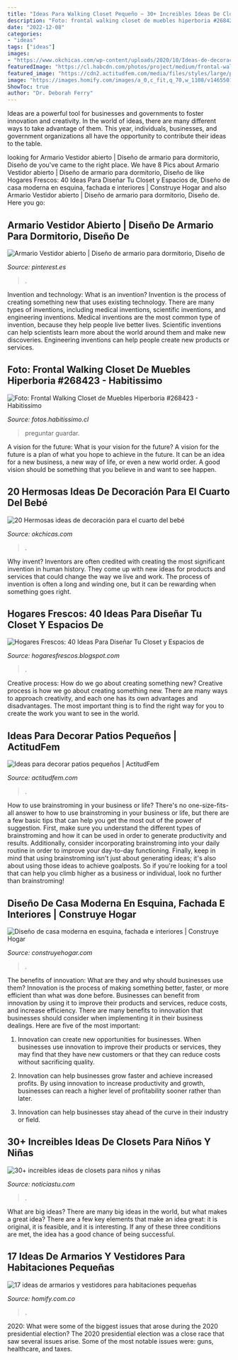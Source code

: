 ```yaml
---
title: "Ideas Para Walking Closet Pequeño ~ 30+ Increibles Ideas De Closets Para Niños Y Niñas"
description: "Foto: frontal walking closet de muebles hiperboria #268423"
date: "2022-12-08"
categories:
- "ideas"
tags: ["ideas"]
images:
- "https://www.okchicas.com/wp-content/uploads/2020/10/Ideas-de-decoracion-para-el-cuarto-del-bebe-18.jpg"
featuredImage: "https://cl.habcdn.com/photos/project/medium/frontal-walking-closet-268423.jpg"
featured_image: "https://cdn2.actitudfem.com/media/files/styles/large/public/images/2015/08/patpeq2.jpg"
image: "https://images.homify.com/images/a_0,c_fit,q_70,w_1108/v1465501838/p/photo/image/1541333/CLOSET_00/fotos-de-de-estilo-de.jpg"
ShowToc: true
author: "Dr. Deborah Ferry"
---
```



Ideas are a powerful tool for businesses and governments to foster innovation and creativity. In the world of ideas, there are many different ways to take advantage of them. This year, individuals, businesses, and government organizations all have the opportunity to contribute their ideas to the table.

	

		
looking for Armario Vestidor abierto | Diseño de armario para dormitorio, Diseño de you've came to the right place. We have 8 Pics about Armario Vestidor abierto | Diseño de armario para dormitorio, Diseño de like Hogares Frescos: 40 Ideas Para Diseñar Tu Closet y Espacios de, Diseño de casa moderna en esquina, fachada e interiores | Construye Hogar and also Armario Vestidor abierto | Diseño de armario para dormitorio, Diseño de. Here you go:
		
    
## Armario Vestidor Abierto | Diseño De Armario Para Dormitorio, Diseño De

<img loading=lazy src="https://i.pinimg.com/originals/3f/7a/b9/3f7ab967eecd0f71cfbdb785a20e6b95.jpg" onerror="this.onerror=null;this.src='https://tse1.mm.bing.net/th?id=OIP.BXARETzZo013xfDaMon1NAHaLH&amp;pid=15.1';" alt="Armario Vestidor abierto | Diseño de armario para dormitorio, Diseño de">

_Source: pinterest.es_

>. 

	

Invention and technology: What is an invention?
Invention is the process of creating something new that uses existing technology. There are many types of inventions, including medical inventions, scientific inventions, and engineering inventions. Medical inventions are the most common type of invention, because they help people live better lives. Scientific inventions can help scientists learn more about the world around them and make new discoveries. Engineering inventions can help people create new products or services.

    
## Foto: Frontal Walking Closet De Muebles Hiperboria #268423 - Habitissimo

<img loading=lazy src="https://cl.habcdn.com/photos/project/medium/frontal-walking-closet-268423.jpg" onerror="this.onerror=null;this.src='https://tse3.mm.bing.net/th?id=OIP.Lovjl76d1gCU7dR5E0S3RQHaHa&amp;pid=15.1';" alt="Foto: Frontal Walking Closet de Muebles Hiperboria #268423 - Habitissimo">

_Source: fotos.habitissimo.cl_

>preguntar guardar. 

	

A vision for the future: What is your vision for the future?
A vision for the future is a plan of what you hope to achieve in the future. It can be an idea for a new business, a new way of life, or even a new world order. A good vision should be something that you believe in and want to see happen.

    
## 20 Hermosas Ideas De Decoración Para El Cuarto Del Bebé

<img loading=lazy src="https://www.okchicas.com/wp-content/uploads/2020/10/Ideas-de-decoracion-para-el-cuarto-del-bebe-18.jpg" onerror="this.onerror=null;this.src='https://tse4.mm.bing.net/th?id=OIP.L0HWv1lpiAhgcecPeOs8zQHaLH&amp;pid=15.1';" alt="20 Hermosas ideas de decoración para el cuarto del bebé">

_Source: okchicas.com_

>. 

	

Why invent?
Inventors are often credited with creating the most significant invention in human history. They come up with new ideas for products and services that could change the way we live and work. The process of invention is often a long and winding one, but it can be rewarding when something goes right.

    
## Hogares Frescos: 40 Ideas Para Diseñar Tu Closet Y Espacios De

<img loading=lazy src="https://1.bp.blogspot.com/-VBaYGggrQVQ/Uxk2b5w31eI/AAAAAAAAYY8/WWLUsU6cKc4/s1600/40-Ideas-Para-Disenar-Tu-Closet-y-Espacios-de-Almacenamiento+(21).jpg" onerror="this.onerror=null;this.src='https://tse4.mm.bing.net/th?id=OIP.Uj9ReLiMKSr8eim2LaV8tQHaJ4&amp;pid=15.1';" alt="Hogares Frescos: 40 Ideas Para Diseñar Tu Closet y Espacios de">

_Source: hogaresfrescos.blogspot.com_

>. 

	

Creative process: How do we go about creating something new?
Creative process is how we go about creating something new. There are many ways to approach creativity, and each one has its own advantages and disadvantages. The most important thing is to find the right way for you to create the work you want to see in the world.

    
## Ideas Para Decorar Patios Pequeños | ActitudFem

<img loading=lazy src="https://cdn2.actitudfem.com/media/files/styles/large/public/images/2015/08/patpeq2.jpg" onerror="this.onerror=null;this.src='https://tse2.mm.bing.net/th?id=OIP.gFYSTy_i-EqqXnojgMUVxwHaFk&amp;pid=15.1';" alt="Ideas para decorar patios pequeños | ActitudFem">

_Source: actitudfem.com_

>. 

	

How to use brainstroming in your business or life?
There's no one-size-fits-all answer to how to use brainstroming in your business or life, but there are a few basic tips that can help you get the most out of the power of suggestion. First, make sure you understand the different types of brainstroming and how it can be used in order to generate productivity and results. Additionally, consider incorporating brainstroming into your daily routine in order to improve your day-to-day functioning. Finally, keep in mind that using brainstroming isn't just about generating ideas; it's also about using those ideas to achieve goalposts. So if you're looking for a tool that can help you climb higher as a business or individual, look no further than brainstroming!

    
## Diseño De Casa Moderna En Esquina, Fachada E Interiores | Construye Hogar

<img loading=lazy src="http://construyehogar.com/wp-content/uploads/2014/08/Diseño-de-walk-in-closet.jpg" onerror="this.onerror=null;this.src='https://tse4.mm.bing.net/th?id=OIP.GUfcQTH2QPFWQ0OvLNCREAHaG4&amp;pid=15.1';" alt="Diseño de casa moderna en esquina, fachada e interiores | Construye Hogar">

_Source: construyehogar.com_

>. 

	

The benefits of innovation: What are they and why should businesses use them?
Innovation is the process of making something better, faster, or more efficient than what was done before. Businesses can benefit from innovation by using it to improve their products and services, reduce costs, and increase efficiency. There are many benefits to innovation that businesses should consider when implementing it in their business dealings. Here are five of the most important: 
1. Innovation can create new opportunities for businesses. When businesses use innovation to improve their products or services, they may find that they have new customers or that they can reduce costs without sacrificing quality. 

2. Innovation can help businesses grow faster and achieve increased profits. By using innovation to increase productivity and growth, businesses can reach a higher level of profitability sooner rather than later. 

3. Innovation can help businesses stay ahead of the curve in their industry or field.

    
## 30+ Increibles Ideas De Closets Para Niños Y Niñas

<img loading=lazy src="https://noticiastu.com/wp-content/uploads/2017/06/44efc7b15d00528a04a9c2fab40c64c4.jpg" onerror="this.onerror=null;this.src='https://tse4.mm.bing.net/th?id=OIP.f6oMahUDpx3kjHLMEUMnlwHaJ4&amp;pid=15.1';" alt="30+ increibles ideas de closets para niños y niñas">

_Source: noticiastu.com_

>. 

	

What are big ideas?
There are many big ideas in the world, but what makes a great idea? There are a few key elements that make an idea great: it is original, it is feasible, and it is interesting. If any of these three conditions are met, the idea has a good chance of being successful.

    
## 17 Ideas De Armarios Y Vestidores Para Habitaciones Pequeñas

<img loading=lazy src="https://images.homify.com/images/a_0,c_fit,q_70,w_1108/v1465501838/p/photo/image/1541333/CLOSET_00/fotos-de-de-estilo-de.jpg" onerror="this.onerror=null;this.src='https://tse2.mm.bing.net/th?id=OIP.P5Z8DGy6zCu9MSF82vx2SAHaFj&amp;pid=15.1';" alt="17 ideas de armarios y vestidores para habitaciones pequeñas">

_Source: homify.com.co_

>. 

	

2020: What were some of the biggest issues that arose during the 2020 presidential election?
The 2020 presidential election was a close race that saw several issues arise. Some of the most notable issues were: guns, healthcare, and taxes.

